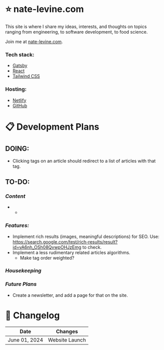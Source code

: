 # ⭐ nate-levine.com

This site is where I share my ideas, interests, and thoughts on topics ranging from engineering, to software development, to food science.

Join me at [nate-levine.com](https://www.nate-levine.com/).

### Tech stack:
  * [Gatsby](https://www.gatsbyjs.com/)
  * [React](https://react.dev/)
  * [Tailwind CSS](https://tailwindcss.com/)
### Hosting:
  * [Netlify](https://www.netlify.com/)
  * [GitHub](https://github.com/)

# 📋 Development Plans

## DOING:
* Clicking tags on an article should redirect to a list of articles with that tag.

## TO-DO:
### *Content*
* -

### *Features:*
* Implement rich results (images, meaningful descriptions) for SEO. Use: https://search.google.com/test/rich-results/result?id=vA6nh_OSh08QvwpOHJzEmg to check.
* Implement a less rudimentary related articles algorithms.
  * Make tag order weighted?

### *Housekeeping*

### *Future Plans*
* Create a newsletter, and add a page for that on the site.

# 🔄 Changelog
| Date | Changes |
| --- | --- |
| June 01, 2024 | Website Launch |